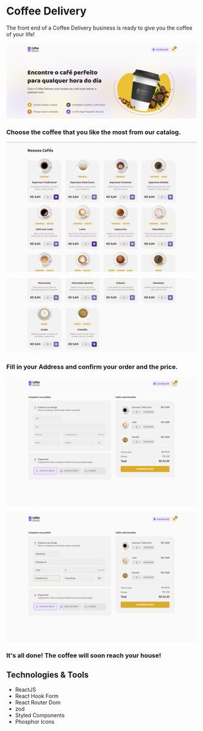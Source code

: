 # Coffee Delivery

The front end of a Coffee Delivery business is ready to give you the coffee of your life!

![image](https://github.com/LucasSousa09/ignite2022-react-2ndchallenge-coffeedelivery/blob/main/src/assets/screenshots/coffe-delivery-homepage-1.png)

### Choose the coffee that you like the most from our catalog.

![image](https://github.com/LucasSousa09/ignite2022-react-2ndchallenge-coffeedelivery/blob/main/src/assets/screenshots/coffe-delivery-homepage-2.png)

![image](https://github.com/LucasSousa09/ignite2022-react-2ndchallenge-coffeedelivery/blob/main/src/assets/screenshots/coffe-delivery-homepage-3.png)

### Fill in your Address and confirm your order and the price.

![image](https://github.com/LucasSousa09/ignite2022-react-2ndchallenge-coffeedelivery/blob/main/src/assets/screenshots/coffe-delivery-checkout-1.png)

![image](https://github.com/LucasSousa09/ignite2022-react-2ndchallenge-coffeedelivery/blob/main/src/assets/screenshots/coffe-delivery-checkout-2.png)

### It's all done! The coffee will soon reach your house!


## Technologies & Tools
- ReactJS
- React Hook Form
- React Router Dom
- zod
- Styled Components
- Phosphor Icons
